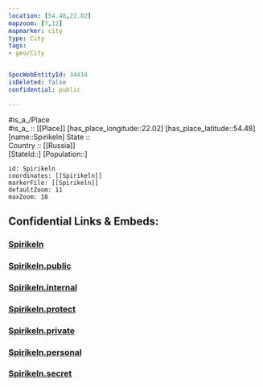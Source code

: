 ```yaml
---
location: [54.48,22.02] 
mapzoom: [7,12] 
mapmarker: city 
type: City
tags:
- geo/City


SpocWebEntityId: 34414
isDeleted: false
confidential: public

---
```

#is_a_/Place  
#is_a_ :: [[Place]] 
[has_place_longitude::22.02] 
[has_place_latitude::54.48] 
[name::Spirikeln] 
State ::  
Country :: [[Russia]]  
[StateId::] 
[Population::] 



```leaflet
id: Spirikeln
coordinates: [[Spirikeln]] 
markerFile: [[Spirikeln]] 
defaultZoom: 11 
maxZoom: 18
```


## Confidential Links & Embeds: 

### [Spirikeln](/_Standards/Earth/Continent/Europe/Europe~East/Russia/Russia~NorthWest/Kaliningrad~Oblast/City/Spirikeln.md) 

### [Spirikeln.public](/_public/Earth/Continent/Europe/Europe~East/Russia/Russia~NorthWest/Kaliningrad~Oblast/City/Spirikeln.public.md) 

### [Spirikeln.internal](/_internal/Earth/Continent/Europe/Europe~East/Russia/Russia~NorthWest/Kaliningrad~Oblast/City/Spirikeln.internal.md) 

### [Spirikeln.protect](/_protect/Earth/Continent/Europe/Europe~East/Russia/Russia~NorthWest/Kaliningrad~Oblast/City/Spirikeln.protect.md) 

### [Spirikeln.private](/_private/Earth/Continent/Europe/Europe~East/Russia/Russia~NorthWest/Kaliningrad~Oblast/City/Spirikeln.private.md) 

### [Spirikeln.personal](/_personal/Earth/Continent/Europe/Europe~East/Russia/Russia~NorthWest/Kaliningrad~Oblast/City/Spirikeln.personal.md) 

### [Spirikeln.secret](/_secret/Earth/Continent/Europe/Europe~East/Russia/Russia~NorthWest/Kaliningrad~Oblast/City/Spirikeln.secret.md)

